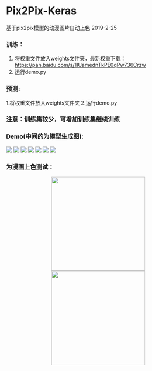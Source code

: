 # Pix2Pix-Keras
基于pix2pix模型的动漫图片自动上色 2019-2-25
### 训练：
1. 将权重文件放入weights文件夹，最新权重下载：https://pan.baidu.com/s/1IUamednTkPE0qPw736Crzw
2. 运行demo.py
### 预测:
1.将权重文件放入weights文件夹
2.运行demo.py
### 注意：训练集较少，可增加训练集继续训练
### Demo(中间的为模型生成图):
![](images/sample_1.jpg)
![](images/sample_2.jpg)
![](images/sample_3.jpg)
![](images/sample_4.jpg)
![](images/sample_5.jpg)
![](images/sample_6.jpg)
![](images/sample_7.jpg)
### 为漫画上色测试：
<div align="center">
  <img src="images/test_1.jpg" height="256" width="256" >
  <img src="images/generate_test_1.jpg" height="256" width="256" >
</div>
